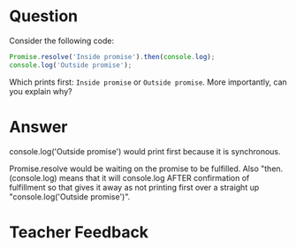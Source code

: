 # Question

Consider the following code:

```js
Promise.resolve('Inside promise').then(console.log);
console.log('Outside promise');
```

Which prints first: `Inside promise` or `Outside promise`. More importantly, can you explain why?

# Answer

console.log('Outside promise') would print first because it is synchronous.

Promise.resolve would be waiting on the promise to be fulfilled. Also "then.(console.log) means that it will console.log AFTER confirmation of fulfillment so that gives it away as not printing first over a straight up "console.log('Outside promise')".

# Teacher Feedback
